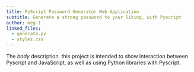 ```yaml
---
title: PyScript Password Generator Web Application
subtitle: Generate a strong password to your liking, with Pyscript
author: meg-1
linked_files:
  - generate.py
  - styles.css
---
```

The *body* description.
this project is intended to show interaction between Pyscript and JavaScript, as well as using Python libraries with Pyscript.
